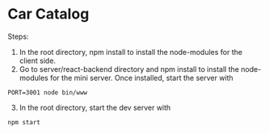 # Car Catalog

Steps:

1. In the root directory, npm install to install the node-modules for the client side. 
2. Go to server/react-backend directory and npm install to install the node-modules for the mini server. Once installed, start the server with 
```
PORT=3001 node bin/www
```
3. In the root directory, start the dev server with
```
npm start
```

